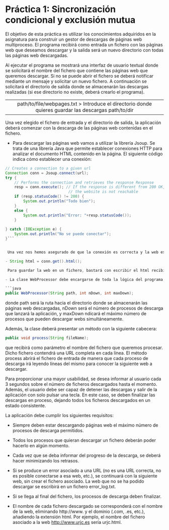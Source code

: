 # Práctica 1: Sincronización condicional y exclusión mutua

 El objetivo de esta práctica es utilizar los conocimientos adquiridos en la asignatura para construir un gestor de descargas de páginas web multiproceso. El programa recibirá como entrada un fichero con las páginas web que deseamos descargar y la salida será un nuevo directorio con todas las páginas web descargadas.

 Al ejecutar el programa se mostrará una interfaz de usuario textual donde se solicitará el nombre del fichero que contiene las páginas web que queremos descargar. Si no se puede abrir  el fichero se deberá notificar mediante un mensaje y solicitar un nuevo fichero. A continuación  se  solicitará  el  directorio  de  salida  donde  se  almacenarán  las  descargas realizadas (si ese directorio no existe, deberá crearlo el programa).

<table align="center">
 <tr align="center">
  <td>path/to/file/webpages.txt > Introduce el directorio donde quieres guardar las descargas path/to/dir</td>
 </tr>
</table>

 Una vez elegido el fichero de entrada y el directorio de salida, la aplicación deberá comenzar con la descarga de las páginas web contenidas en el fichero.

- Para descargar las páginas web vamos a utilizar la librería Jsoup. Se trata de una librería Java que permite establecer conexiones HTTP para analizar el documento HTML contenido en la página. El siguiente código indica cómo establecer una conexión:

```java
// Creates a connection to a given url 
Connection conn = Jsoup.connect(url); 
try {      
	// Performs the connection and retrieves the response Response 
    resp = conn.execute(); // If the response is different from 200 OK, 
    						// the website is not reachable 
    if (resp.statusCode() != 200) { 
    	System.out.println("Todo bien"); 
    } 
    else {         
    	System.out.println("Error: "+resp.statusCode());
    } 
    
} catch (IOException e) { 
	System.out.println("No se puede conectar"); 
}```


 Una vez nos hemos asegurado de que la conexión es correcta y la web es alcanzable, podemos utilizar Jsoup para descargar el contenido html asociado:

- String html = conn.get().html();

 Para guardar la web en un fichero, bastará con escribir el html recibido en un fichero.

- La clase WebProcessor debe encargarse de toda la lógica del programa. Para ello, creará y destruirá los threads que consideres oportunos. El constructor de la clase tendrá la siguiente cabecera:

```java
public WebProcessor(String path, int nDown, int maxDown);
```

donde  path  será  la  ruta  hacia  el  directorio  donde  se  almacenarán  las  páginas  web descargadas, nDown será  el  número  de  procesos  de  descarga  que  lanzará  la  aplicación,  y maxDown ndicará  el  máximo  número  de  procesos  que  pueden  descargar  webs simultáneamente.

Además, la clase deberá presentar un método con la siguiente cabecera:

```java
public void process(String fileName);
```

que recibirá como parámetro el nombre del fichero que queremos procesar. Dicho fichero contendrá una URL completa en cada línea. El método process abrirá el fichero de entrada de  manera  que  cada  proceso  de  descarga  irá  leyendo  líneas  del  mismo  para  conocer  la siguiente web a descargar.

 Para proporcionar una mayor usabilidad, se desea informar al usuario cada 3 segundos sobre el número de ficheros descargados hasta el momento. Además, el usuario debe ser capaz de detener las descargas y salir de la aplicación con solo pulsar una tecla. En este caso, se deben finalizar  las  descargas  en  proceso,  dejando  todos  los  ficheros  descargados  en  un estado consistente.

 La aplicación debe cumplir los siguientes requisitos:

- Siempre deben estar descargando páginas web el máximo número de procesos de descarga permitidos.

- Todos los procesos que quieran descargar un fichero deberán poder hacerlo en algún momento.

- Cada  vez  que  se  deba  informar  del  progreso  de  la  descarga,  se  deberá  hacer minimizando los retrasos.

- Si se produce un error asociado a una URL (no es una URL correcta, no es posible conectarse a esa web, etc.), se continuará con la siguiente web, sin crear el fichero asociado.  La  web  que  no  se  ha  podido  descargar  se  escribirá  en  un  fichero error_log.txt.

- Si se llega al final del fichero, los procesos de descarga deben finalizar.

- El nombre de cada fichero descargado se corresponderá con el nombre de la web, eliminando http://www. y el dominio (.com, .es, etc.), añadiendo la extensión html. Por  ejemplo,  el  nombre  del  fichero  asociado  a  la  web  http://www.urjc.es  sería urjc.html.
